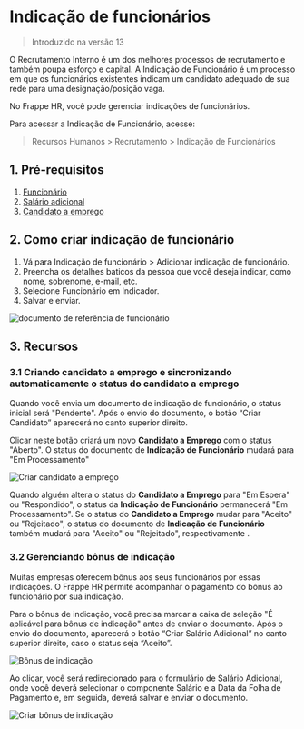 # Indicação de funcionários




> 
> Introduzido na versão 13
> 
> 
> 


O Recrutamento Interno é um dos melhores processos de recrutamento e também poupa esforço e capital.
A Indicação de Funcionário é um processo em que os funcionários existentes indicam um candidato adequado de sua rede para uma designação/posição vaga.


No Frappe HR, você pode gerenciar indicações de funcionários.


Para acessar a Indicação de Funcionário, acesse:



> 
> Recursos Humanos > Recrutamento > Indicação de Funcionários
> 
> 
> 


## 1. Pré-requisitos


1. [Funcionário](/docs/pt/human-resources/employee)
2. [Salário adicional](/docs/pt/human-resources/additional-salary)
3. [Candidato a emprego](/docs/pt/human-resources/job-applicant)


## 2. Como criar indicação de funcionário


1. Vá para Indicação de funcionário > Adicionar indicação de funcionário.
2. Preencha os detalhes baticos da pessoa que você deseja indicar, como nome, sobrenome, e-mail, etc.
3. Selecione Funcionário em Indicador.
4. Salvar e enviar.


![documento de referência de funcionário](/files/employee-referral-doc.png)


## 3. Recursos


### 3.1 Criando candidato a emprego e sincronizando automaticamente o status do candidato a emprego


Quando você envia um documento de indicação de funcionário, o status inicial será "Pendente". Após o envio do documento, o botão “Criar Candidato” aparecerá no canto superior direito.


Clicar neste botão criará um novo **Candidato a Emprego** com o status "Aberto". O status do documento de **Indicação de Funcionário** mudará para "Em Processamento"


![Criar candidato a emprego](/files/create-job-applicant.png)


Quando alguém altera o status do **Candidato a Emprego** para "Em Espera" ou "Respondido", o status da **Indicação de Funcionário** permanecerá "Em Processamento". Se o status do **Candidato a Emprego** mudar para "Aceito" ou "Rejeitado", o status do documento de **Indicação de Funcionário** também mudará para "Aceito" ou "Rejeitado", respectivamente .


### 3.2 Gerenciando bônus de indicação


Muitas empresas oferecem bônus aos seus funcionários por essas indicações. O Frappe HR permite acompanhar o pagamento do bônus ao funcionário por sua indicação.


Para o bônus de indicação, você precisa marcar a caixa de seleção "É aplicável para bônus de indicação" antes de enviar o documento. Após o envio do documento, aparecerá o botão “Criar Salário Adicional” no canto superior direito, caso o status seja “Aceito”.


![Bônus de indicação](/files/referral-bonus.png)


Ao clicar, você será redirecionado para o formulário de Salário Adicional, onde você deverá selecionar o componente Salário e a Data da Folha de Pagamento e, em seguida, deverá salvar e enviar o documento.


![Criar bônus de indicação](/files/create-referral-bonus.png)



